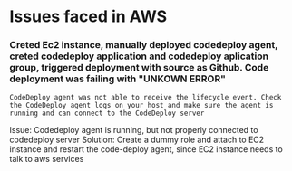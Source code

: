 # Issues faced in AWS

### Creted Ec2 instance, manually deployed codedeploy agent, creted codedeploy application and codedeploy aplication group, triggered deployment with source as Github. Code deployment was failing with "UNKOWN ERROR"

```
CodeDeploy agent was not able to receive the lifecycle event. Check the CodeDeploy agent logs on your host and make sure the agent is running and can connect to the CodeDeploy server
```

Issue: Codedeploy agent is running, but not properly connected to codedeploy server
Solution: Create a dummy role and attach to EC2 instance and restart the code-deploy agent, since EC2 instance needs to talk to aws services
